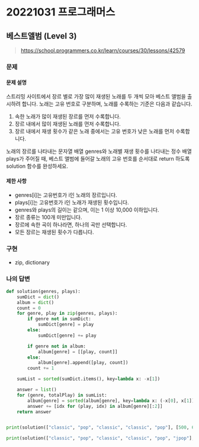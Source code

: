 # 20221031 프로그래머스

## 베스트앨범 (Level 3)
> https://school.programmers.co.kr/learn/courses/30/lessons/42579

### 문제
#### 문제 설명
스트리밍 사이트에서 장르 별로 가장 많이 재생된 노래를 두 개씩 모아 베스트 앨범을 출시하려 합니다. 노래는 고유 번호로 구분하며, 노래를 수록하는 기준은 다음과 같습니다.

1. 속한 노래가 많이 재생된 장르를 먼저 수록합니다.
2. 장르 내에서 많이 재생된 노래를 먼저 수록합니다.
3. 장르 내에서 재생 횟수가 같은 노래 중에서는 고유 번호가 낮은 노래를 먼저 수록합니다.

노래의 장르를 나타내는 문자열 배열 genres와 노래별 재생 횟수를 나타내는 정수 배열 plays가 주어질 때, 베스트 앨범에 들어갈 노래의 고유 번호를 순서대로 return 하도록 solution 함수를 완성하세요.

#### 제한 사항
- genres[i]는 고유번호가 i인 노래의 장르입니다.
- plays[i]는 고유번호가 i인 노래가 재생된 횟수입니다.
- genres와 plays의 길이는 같으며, 이는 1 이상 10,000 이하입니다.
- 장르 종류는 100개 미만입니다.
- 장르에 속한 곡이 하나라면, 하나의 곡만 선택합니다.
- 모든 장르는 재생된 횟수가 다릅니다.

### 구현
- zip, dictionary

### 나의 답변
```python
def solution(genres, plays):
    sumDict = dict()
    album = dict()
    count = 0
    for genre, play in zip(genres, plays):
        if genre not in sumDict:
            sumDict[genre] = play
        else:
            sumDict[genre] += play

        if genre not in album:
            album[genre] = [[play, count]]
        else:
            album[genre].append([play, count])
        count += 1

    sumList = sorted(sumDict.items(), key=lambda x: -x[1])

    answer = list()
    for (genre, totalPlay) in sumList:
        album[genre] = sorted(album[genre], key=lambda x: (-x[0], x[1]))
        answer += [idx for (play, idx) in album[genre][:2]]
    return answer


print(solution(["classic", "pop", "classic", "classic", "pop"], [500, 600, 150, 800, 2500]))

print(solution(["classic", "pop", "classic", "classic", "pop", "jpop"], [500, 600, 150, 800, 2500, 3000]))
```